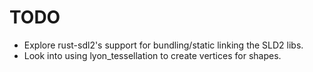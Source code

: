 # TODO
* Explore rust-sdl2's support for bundling/static linking the SLD2 libs.
* Look into using lyon_tessellation to create vertices for shapes.
